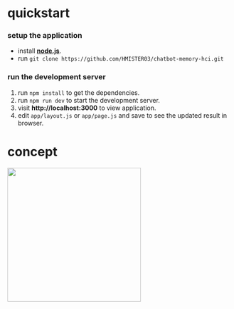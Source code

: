 # quickstart
### setup the application
- install **[node.js](https://nodejs.org/en)**.
- run `git clone https://github.com/HMISTER03/chatbot-memory-hci.git`
### run the development server
1. run `npm install` to get the dependencies.
2. run `npm run dev` to start the development server.
3. visit **http://localhost:3000** to view application.
4. edit `app/layout.js` or `app/page.js` and save to see the updated result in browser.
# concept
<img src=https://github.com/HMISTER03/chatbot-memory-hci/assets/44552816/c21d922c-64f1-480a-a334-c6184924a1d9 width=300>
